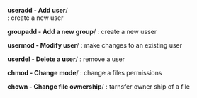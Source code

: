 **useradd - Add user**/  
  : create a new user 

**groupadd - Add a new group**/
  : create a new usser

**usermod - Modify user**/
  : make changes to an existing user 

**userdel - Delete a user**/
  : remove a user 

**chmod - Change mode**/
  : change a files permissions
   
**chown - Change file ownership**/
  : tarnsfer owner ship of a file
